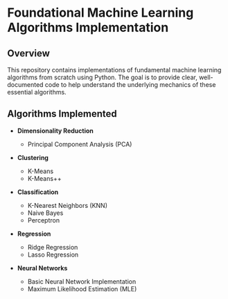 # Foundational Machine Learning Algorithms Implementation

## Overview
This repository contains implementations of fundamental machine learning algorithms from scratch using Python. The goal is to provide clear, well-documented code to help understand the underlying mechanics of these essential algorithms.

## Algorithms Implemented
- **Dimensionality Reduction**
  - Principal Component Analysis (PCA)
  
- **Clustering**
  - K-Means
  - K-Means++
  
- **Classification**
  - K-Nearest Neighbors (KNN)
  - Naive Bayes
  - Perceptron
  
- **Regression**
  - Ridge Regression
  - Lasso Regression
  
  
- **Neural Networks**
  - Basic Neural Network Implementation
  - Maximum Likelihood Estimation (MLE)
